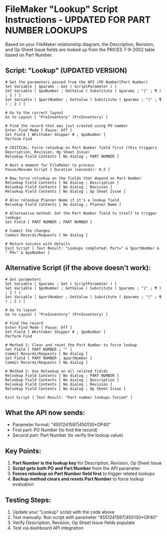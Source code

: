 # FileMaker "Lookup" Script Instructions - UPDATED FOR PART NUMBER LOOKUPS

Based on your FileMaker relationship diagram, the Description, Revision, and Op Sheet Issue fields are looked up from the PRICES 7-9-2002 table based on Part Number.

## Script: "Lookup" (UPDATED VERSION)

```filemaker
# Get the parameters passed from the API (PO Number|Part Number)
Set Variable [ $params ; Get ( ScriptParameter ) ]
Set Variable [ $poNumber ; GetValue ( Substitute ( $params ; "|" ; ¶ ) ; 1 ) ]
Set Variable [ $partNumber ; GetValue ( Substitute ( $params ; "|" ; ¶ ) ; 2 ) ]

# Go to the correct layout
Go to Layout [ "PreInventory" (PreInventory) ]

# Find the record that was just created using PO number
Enter Find Mode [ Pause: Off ]
Set Field [ Whittaker Shipper # ; $poNumber ]
Perform Find

# CRITICAL: Force relookup on Part Number field first (this triggers Description, Revision, Op Sheet Issue)
Relookup Field Contents [ No dialog ; PART NUMBER ]

# Wait a moment for FileMaker to process
Pause/Resume Script [ Duration (seconds): 0.5 ]

# Now force relookup on the fields that depend on Part Number
Relookup Field Contents [ No dialog ; Description ]
Relookup Field Contents [ No dialog ; Revision ]
Relookup Field Contents [ No dialog ; Op Sheet Issue ]

# Also relookup Planner Name if it's a lookup field
Relookup Field Contents [ No dialog ; Planner Name ]

# Alternative method: Set the Part Number field to itself to trigger lookups
Set Field [ PART NUMBER ; PART NUMBER ]

# Commit the changes
Commit Records/Requests [ No dialog ]

# Return success with details
Exit Script [ Text Result: "Lookups completed: Part=" & $partNumber & " PO=" & $poNumber ]
```

## Alternative Script (if the above doesn't work):

```filemaker
# Get parameters
Set Variable [ $params ; Get ( ScriptParameter ) ]
Set Variable [ $poNumber ; GetValue ( Substitute ( $params ; "|" ; ¶ ) ; 1 ) ]
Set Variable [ $partNumber ; GetValue ( Substitute ( $params ; "|" ; ¶ ) ; 2 ) ]

# Go to layout
Go to Layout [ "PreInventory" (PreInventory) ]

# Find the record
Enter Find Mode [ Pause: Off ]
Set Field [ Whittaker Shipper # ; $poNumber ]
Perform Find

# Method 1: Clear and reset the Part Number to force lookup
Set Field [ PART NUMBER ; "" ]
Commit Records/Requests [ No dialog ]
Set Field [ PART NUMBER ; $partNumber ]
Commit Records/Requests [ No dialog ]

# Method 2: Use Relookup on all related fields
Relookup Field Contents [ No dialog ; PART NUMBER ]
Relookup Field Contents [ No dialog ; Description ]
Relookup Field Contents [ No dialog ; Revision ]
Relookup Field Contents [ No dialog ; Op Sheet Issue ]

Exit Script [ Text Result: "Part number lookups forced" ]
```

## What the API now sends:
- Parameter format: "4551241597|450130*OP40"
- First part: PO Number (to find the record)
- Second part: Part Number (to verify the lookup value)

## Key Points:
1. **Part Number is the lookup key** for Description, Revision, Op Sheet Issue
2. **Script gets both PO and Part Number** from the API parameter
3. **Forces relookup on Part Number field first** to trigger related lookups
4. **Backup method clears and resets Part Number** to force lookup evaluation

## Testing Steps:
1. Update your "Lookup" script with the code above
2. Test manually: Run script with parameter "4551241597|450130*OP40"
3. Verify Description, Revision, Op Sheet Issue fields populate
4. Test via dashboard API integration
